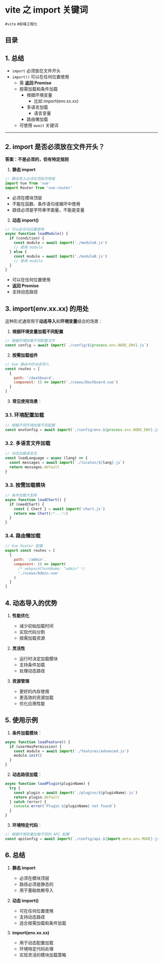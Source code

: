 
# vite 之 import 关键词

`#vite` `#前端工程化` 


## 目录
<!-- toc -->
 ## 1. 总结 

- `import` 必须放在文件开头
- `import()` 可以在任何位置使用
	- 需 **返回 Promise**
	- 按需加载和条件加载
		- 根据环境变量
			- 比如 import(env.xx.xx)
		- 多语言加载
			- 语言变量
		- 路由懒加载
	- 可使用 `await` 关键词
---

## 2. import 是否必须放在文件开头？

**答案：不是必须的，但有特定规则**

1. **静态 import**
```javascript
// 静态导入必须在顶层作用域
import Vue from 'vue'
import Router from 'vue-router'
```

- 必须在模块顶层
- 不能在函数、条件语句或循环中使用
- 路径必须是字符串字面量，不能是变量

2. **动态 import()**
```javascript
// 可以在任何位置使用
async function loadModule() {
  if (condition) {
    const module = await import('./moduleA.js')
    // 使用 module
  } else {
    const module = await import('./moduleB.js')
    // 使用 module
  }
}
```
- 可以在任何位置使用
- **返回 Promise**
- 支持动态路径

## 3. import(env.xx.xx) 的用处

这种形式通常用于**动态导入**和**环境变量**结合的场景：

1. **根据环境变量加载不同配置**
```javascript
// 根据环境加载不同配置文件
const config = await import(`./config/${process.env.NODE_ENV}.js`)
```

2. **按需加载组件**
```javascript
// Vue 路由中的动态导入
const routes = [
  {
    path: '/dashboard',
    component: () => import('./views/Dashboard.vue')
  }
]
```

3. **常见使用场景**：

### 3.1. 环境配置加载

```javascript
// 根据不同环境加载不同配置
const envConfig = await import(`./config/env.${process.env.NODE_ENV}.js`)
```

### 3.2. 多语言文件加载

```javascript
// 动态加载语言包
const loadLanguage = async (lang) => {
  const messages = await import(`./locales/${lang}.js`)
  return messages.default
}
```

### 3.3. 按需加载模块

```javascript
// 条件加载大型库
async function loadChart() {
  if (needChart) {
    const { Chart } = await import('chart.js')
    return new Chart(/*...*/)
  }
}
```

### 3.4. 路由懒加载

```javascript
// Vue Router 配置
export const routes = [
  {
    path: '/admin',
    component: () => import(
      /* webpackChunkName: "admin" */ 
      './views/Admin.vue'
    )
  }
]
```

## 4. 动态导入的优势

1. **性能优化**
   - 减少初始加载时间
   - 实现代码分割
   - 按需加载资源

2. **灵活性**
   - 运行时决定加载模块
   - 支持条件加载
   - 处理动态路径

3. **资源管理**
   - 更好的内存使用
   - 更高效的资源加载
   - 优化应用性能

## 5. 使用示例

1. **条件加载模块**：
```javascript
async function loadFeature() {
  if (userHasPermission) {
    const module = await import('./features/advanced.js')
    module.init()
  }
}
```

2. **动态路径加载**：
```javascript
async function loadPlugin(pluginName) {
  try {
    const plugin = await import(`./plugins/${pluginName}.js`)
    return plugin.default
  } catch (error) {
    console.error(`Plugin ${pluginName} not found`)
  }
}
```

3. **环境特定代码**：
```javascript
// 根据环境变量加载不同的 API 配置
const apiConfig = await import(`./config/api.${import.meta.env.MODE}.js`)
```

## 6. 总结

1. **静态 import**
	- 必须在模块顶层
	- 路径必须是静态的
	- 用于基础依赖导入

2. **动态 import()**
	- 可在任何位置使用
	- 支持动态路径
	- 适合按需加载和条件加载

3. **import(env.xx.xx)**
	- 用于动态配置加载
	- 环境特定代码处理
	- 实现灵活的模块加载策略


